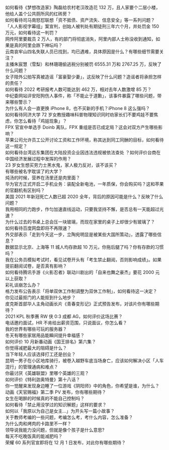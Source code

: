 如何看待《梦想改造家》陶磊给农村老汉改造花 132 万，且人家要个二层小楼，他给人盖个公共厕所风的红砖房？  
如何看待司马南怒怼联想「资不抵债、资产流失、信息安全」等一系列问题？  
「人人影视字幕组」案宣判，创始人被判处有期徒刑三年六个月，并处罚金 150 万元，如何看待这一判罚？  
网传阿里要裁员 2 万人，有的部门将彻底消失，阿里内部人士称没收到通知，如果是真的阿里会跌下神坛吗？  
云南哀牢山四名失联人员已找到，均已遇难，具体原因是什么？有哪些细节需要关注？  
主播朱宸慧（雪梨）和林珊珊偷逃税分别被罚 6555.31 万和 2767.25 万，反映了什么问题？  
女子陪外公拍写真被造谣「富豪娶少妻」，这反映了什么问题？造谣者将承担怎样的责任？  
如何看待 2022 考研报考人数可能达到 462 万，相对去年人数激增  85 万？  
中纪委网站评安阳狗伤人事件，称「不能止于道歉」，该事件暴露了哪些问题，带来哪些警示？  
为什么有人会一直更换 iPhone 8，也不买新的手机？iPhone 8 这么强吗？  
如何看待同济大学 72 岁女教授趣味科普物理知识同时劝家长们不要鸡娃不要焦虑，你怎么看待「鸡娃现象」？  
FPX 官宣中单选手 Doinb 离队，FPX 重组是否已成定局？这会对双方产生哪些影响？  
苹果公司允许员工公开讨论工资和工作环境，称其达到同工同酬的目标，如何看待这一规定？  
如何看待台湾远东集团在大陆投资企业因违法违规被依法查处 ？如何评价台商在中国经济发展过程中发挥的作用？  
23 岁女生想买劳力士黑水鬼，家人极力反对，该不该买？  
有哪些被名字耽误了的大学？  
炖汤的时候，营养在汤里还是肉里面？  
华为官方正式开启二手机业务：装配全新电池，一年质保，你会购买吗？这和苹果的官翻机有区别吗？  
美国 2021 年新冠死亡人数已超 2020 全年，背后的原因可能是什么？反映了什么问题？  
我用相同的力跑步，作匀加速直线运动，只要我坚持不懈，是否总有一天能超过光速？  
为什么过去的书桌上总会压一块玻璃，而现在家里的桌子上却很少有玻璃了？  
如何看待百度网盘即将不再限速？  
外交部表示「走到今天这一步，立陶宛明显是被某些大国所策动」，透露了哪些信息？  
数据显示北京、上海等 11  城人均存款超 10 万元，你拖后腿了吗？你有存款的习惯吗？  
我在公务员模拟考试时，看见试卷开头有「考生禁止翻阅，否则影响成绩」。如果提前翻阅试卷，是否真有影响？  
如何看待腾讯手游《火影忍者》联动川剧出的「自来也舞之豪杰」要花 2000 元以上获取？  
彩礼谈崩怎么办？  
格力发布公告表示「将单双休工作制调整为双休工作制」，如何看待这一决定？  
你见过最抠门的人能抠到什么地步？  
皮克斯首部华人主角动画长片《青春变形记》正式预告发布，对该片你有哪些期待？  
2021 KPL 秋季赛 RW 侠 0:3 成都 AG，如何评价这场比赛？  
电话邀约面试，HR 不肯给出薪资范围，只说面议，你怎么看？  
我的世界有哪些可玩的服务器？  
冬天有哪些家居用品能瞬间提升幸福感？  
如何评价 10 月新番动画《国王排名》第六集？  
你觉得减肥最大的阻碍是什么？  
当下年轻人应该选择打工还是创业？  
昆明一男子在小区地库骑行，被卷入越野车底当场身亡，应该如何解决小区「人车混行」的管理通病和难点？  
你最讨厌《英雄联盟》里哪个英雄的三观？  
如何评价《特利迦奥特曼》第十八话？  
你一觉醒来发现身边睡了一位游戏《阴阳师》中的角色，你希望是谁，为什么？  
动画《天官赐福》第二季 PV 发布，你有哪些期待？  
女生在喝醉的时候真的不能自己控制吗？  
如何看待「禁止用没学过的知识解题」这样的要求？  
如何以「我原以为自己是女主…」为开头写一篇小故事？  
关于教师考编的一些问题，考编怎么考，考什么内容，怎么准备？  
为什么肉和烤肉的卡路里不一样？  
领导说我能力没问题，但就是像个孩子是什么意思?  
每天不吃晚饭真的能减肥吗？  
荣耀 60 系列官宣即将在 12 月 1 日发布，对此你有哪些期待？  
